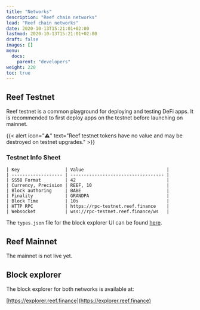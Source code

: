```yaml
---
title: "Networks"
description: "Reef chain networks"
lead: "Reef chain networks"
date: 2020-10-13T15:21:01+02:00
lastmod: 2020-10-13T15:21:01+02:00
draft: false
images: []
menu:
  docs:
    parent: "developers"
weight: 220
toc: true
---
```


## Reef Testnet
Reef testnet is a common playground for deploying and testing DeFi apps. It is
recommended to first deploy apps on the testnet before launching on mainnet.

{{< alert icon="⚠️" text="Reef testnet tokens have no value and may be destroyed on testnet upgrades." >}}

### Testnet Info Sheet

```
| Key                 | Value                               |
| ------------------- | ----------------------------------- |
| SS58 Format         | 42                                  |
| Currency, Precision | REEF, 10                            |
| Block authoring     | BABE                                |
| Finality            | GRANDPA                             |
| Block Time          | 10s                                 |
| HTTP RPC            | https://rpc-testnet.reef.finance    |
| Websocket           | wss://rpc-testnet.reef.finance/ws   |
```

The `types.json` file for the block explorer UI can be found [here](https://github.com/reef-defi/reef-chain/blob/master/types.json).


## Reef Mainnet
The mainnet is not live yet.

## Block explorer
The block explorer for both networks is available at:

[https://explorer.reef.finance](https://explorer.reef.finance)
